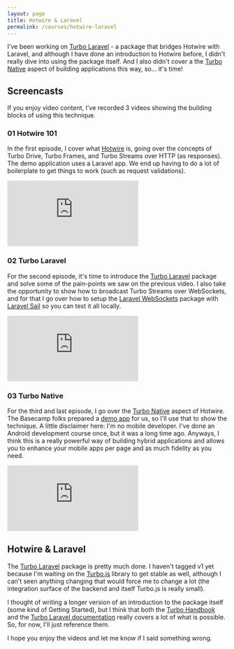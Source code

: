 ```yaml
---
layout: page
title: Hotwire & Laravel
permalink: /courses/hotwire-laravel
---
```


I've been working on [Turbo Laravel](https://github.com/tonysm/turbo-laravel) - a package that bridges Hotwire with Laravel, and although I have done an introduction to Hotwire before, I didn't really dive into using the package itself. And I also didn't cover a the [Turbo Native](https://turbo.hotwire.dev/handbook/native) aspect of building applications this way, so... it's time!

## Screencasts

If you enjoy video content, I've recorded 3 videos showing the building blocks of using this technique.

### 01 Hotwire 101

In the first episode, I cover what [Hotwire](https://hotwire.dev/) is, going over the concepts of Turbo Drive, Turbo Frames, and Turbo Streams over HTTP (as responses). The demo application uses a Laravel app. We end up having to do a lot of boilerplate to get things to work (such as request validations).

<div class="embed-responsive">
    <iframe src="https://www.youtube.com/embed/d11HRp-WYC4" allow="accelerometer; autoplay; clipboard-write; encrypted-media; gyroscope; picture-in-picture" allowfullscreen="" frameborder="0"></iframe>
</div>

### 02 Turbo Laravel

For the second episode, it's time to introduce the [Turbo Laravel](https://github.com/tonysm/turbo-laravel) package and solve some of the pain-points we saw on the previous video. I also take the opportunity to show how to broadcast Turbo Streams over WebSockets, and for that I go over how to setup the [Laravel WebSockets](https://beyondco.de/docs/laravel-websockets/getting-started/introduction) package with [Laravel Sail](https://laravel.com/docs/8.x/sail) so you can test it all locally.

<div class="embed-responsive">
    <iframe src="https://www.youtube.com/embed/70fCMBNsKvs" allow="accelerometer; autoplay; clipboard-write; encrypted-media; gyroscope; picture-in-picture" allowfullscreen="" frameborder="0"></iframe>
</div>

### 03 Turbo Native

For the third and last episode, I go over the [Turbo Native](https://turbo.hotwire.dev/handbook/native) aspect of Hotwire. The Basecamp folks prepared a [demo app](https://github.com/hotwired/turbo-android/tree/main/demo) for us, so I'll use that to show the technique. A little disclaimer here: I'm no mobile developer. I've done an Android development course once, but it was a long time ago. Anyways, I think this is a really powerful way of building hybrid applications and allows you to enhance your mobile apps per page and as much fidelity as you need.

<div class="embed-responsive">
    <iframe src="https://www.youtube.com/embed/RcGgpY6sERo" allow="accelerometer; autoplay; clipboard-write; encrypted-media; gyroscope; picture-in-picture" allowfullscreen="" frameborder="0"></iframe>
</div>

## Hotwire & Laravel

The [Turbo Laravel](https://github.com/tonysm/turbo-laravel) package is pretty much done. I haven't tagged v1 yet because I'm waiting on the [Turbo.js](https://turbo.hotwire.dev/) library to get stable as well, although I can't seen anything changing that would force me to change a lot (the integration surface of the backend and itself Turbo.js is really small).

I thought of writing a longer version of an introduction to the package itself (some kind of Getting Started), but I think that both the [Turbo Handbook](https://turbo.hotwire.dev/handbook/introduction) and the [Turbo Laravel documentation](https://github.com/tonysm/turbo-laravel/tree/main/docs) really covers a lot of what is possible. So, for now, I'll just reference them.

I hope you enjoy the videos and let me know if I said something wrong.

